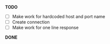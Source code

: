 **TODO**

- [ ] Make work for hardcoded host and port name
- [ ] Create connection
- [ ] Make work for one line response

**DONE**
